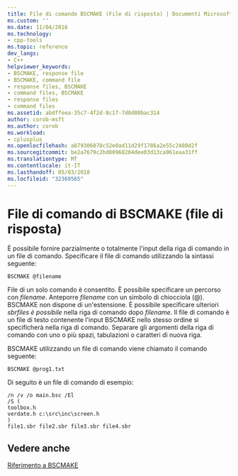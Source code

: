 ```yaml
---
title: File di comando BSCMAKE (File di risposta) | Documenti Microsoft
ms.custom: ''
ms.date: 11/04/2016
ms.technology:
- cpp-tools
ms.topic: reference
dev_langs:
- C++
helpviewer_keywords:
- BSCMAKE, response file
- BSCMAKE, command file
- response files, BSCMAKE
- command files, BSCMAKE
- response files
- command files
ms.assetid: abdffeea-35c7-4f2d-8c17-7d0d80bac314
author: corob-msft
ms.author: corob
ms.workload:
- cplusplus
ms.openlocfilehash: a879306078c52e0ad11d29f1786a2e55c2480d2f
ms.sourcegitcommit: be2a7679c2bd80968204dee03d13ca961eaa31ff
ms.translationtype: MT
ms.contentlocale: it-IT
ms.lasthandoff: 05/03/2018
ms.locfileid: "32369565"
---
```

# <a name="bscmake-command-file-response-file"></a>File di comando di BSCMAKE (file di risposta)
È possibile fornire parzialmente o totalmente l'input della riga di comando in un file di comando. Specificare il file di comando utilizzando la sintassi seguente:  
  
```  
BSCMAKE @filename  
```  
  
 File di un solo comando è consentito. È possibile specificare un percorso con *filename*. Anteporre *filename* con un simbolo di chiocciola (@). BSCMAKE non dispone di un'estensione. È possibile specificare ulteriori *sbrfiles è possibile* nella riga di comando dopo *filename*. Il file di comando è un file di testo contenente l'input BSCMAKE nello stesso ordine si specificherà nella riga di comando. Separare gli argomenti della riga di comando con uno o più spazi, tabulazioni o caratteri di nuova riga.  
  
 BSCMAKE utilizzando un file di comando viene chiamato il comando seguente:  
  
```  
BSCMAKE @prog1.txt  
```  
  
 Di seguito è un file di comando di esempio:  
  
```  
/n /v /o main.bsc /El  
/S (  
toolbox.h  
verdate.h c:\src\inc\screen.h  
)  
file1.sbr file2.sbr file3.sbr file4.sbr  
```  
  
## <a name="see-also"></a>Vedere anche  
 [Riferimento a BSCMAKE](../../build/reference/bscmake-reference.md)